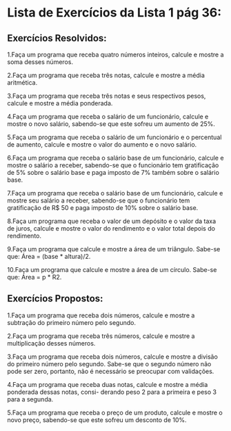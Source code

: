 # Lista de Exercícios da Lista 1 pág 36:

## Exercícios Resolvidos:

1.Faça um programa que receba quatro números inteiros, calcule e mostre a soma desses números.

2.Faça um programa que receba três notas, calcule e mostre a média aritmética.

3.Faça um programa que receba três notas e seus respectivos pesos, calcule e mostre a média ponderada.

4.Faça um programa que receba o salário de um funcionário, calcule e mostre o novo salário, sabendo-se
que este sofreu um aumento de 25%.

5.Faça um programa que receba o salário de um funcionário e o percentual de aumento, calcule e mostre
o valor do aumento e o novo salário.

6.Faça um programa que receba o salário base de um funcionário, calcule e mostre o salário a receber,
sabendo-se que o funcionário tem gratificação de 5% sobre o salário base e paga imposto de 7% também sobre o salário base.

7.Faça um programa que receba o salário base de um funcionário, calcule e mostre seu salário a receber,
sabendo-se que o funcionário tem gratificação de R$ 50 e paga imposto de 10% sobre o salário base.

8.Faça um programa que receba o valor de um depósito e o valor da taxa de juros, calcule e mostre o
valor do rendimento e o valor total depois do rendimento.

9.Faça um programa que calcule e mostre a área de um triângulo. Sabe-se que: Área = (base * altura)/2.

10.Faça um programa que calcule e mostre a área de um círculo. Sabe-se que: Área = p * R2.

## Exercícios Propostos:

1.Faça um programa que receba dois números, calcule e mostre a subtração do primeiro número pelo
segundo.

2.Faça um programa que receba três números, calcule e mostre a multiplicação desses números.

3.Faça um programa que receba dois números, calcule e mostre a divisão do primeiro número pelo
segundo. Sabe-se que o segundo número não pode ser zero, portanto, não é necessário se preocupar
com validações.

4.Faça um programa que receba duas notas, calcule e mostre a média ponderada dessas notas, consi-
derando peso 2 para a primeira e peso 3 para a segunda.

5.Faça um programa que receba o preço de um produto, calcule e mostre o novo preço, sabendo-se
que este sofreu um desconto de 10%.
